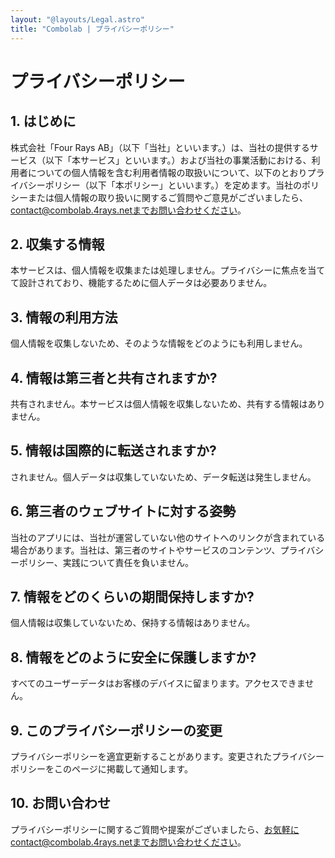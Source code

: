 ```yaml
---
layout: "@layouts/Legal.astro"
title: "Combolab | プライバシーポリシー"
---
```


# プライバシーポリシー

## 1. はじめに

株式会社「Four Rays AB」（以下「当社」といいます。）は、当社の提供するサービス（以下「本サービス」といいます。）および当社の事業活動における、利用者についての個人情報を含む利用者情報の取扱いについて、以下のとおりプライバシーポリシー（以下「本ポリシー」といいます。）を定めます。当社のポリシーまたは個人情報の取り扱いに関するご質問やご意見がございましたら、contact@combolab.4rays.netまでお問い合わせください。

## 2. 収集する情報

本サービスは、個人情報を収集または処理しません。プライバシーに焦点を当てて設計されており、機能するために個人データは必要ありません。

## 3. 情報の利用方法

個人情報を収集しないため、そのような情報をどのようにも利用しません。

## 4. 情報は第三者と共有されますか?

共有されません。本サービスは個人情報を収集しないため、共有する情報はありません。

## 5. 情報は国際的に転送されますか?

されません。個人データは収集していないため、データ転送は発生しません。

## 6. 第三者のウェブサイトに対する姿勢

当社のアプリには、当社が運営していない他のサイトへのリンクが含まれている場合があります。当社は、第三者のサイトやサービスのコンテンツ、プライバシーポリシー、実践について責任を負いません。

## 7. 情報をどのくらいの期間保持しますか?

個人情報は収集していないため、保持する情報はありません。

## 8. 情報をどのように安全に保護しますか?

すべてのユーザーデータはお客様のデバイスに留まります。アクセスできません。

## 9. このプライバシーポリシーの変更

プライバシーポリシーを適宜更新することがあります。変更されたプライバシーポリシーをこのページに掲載して通知します。

## 10. お問い合わせ

プライバシーポリシーに関するご質問や提案がございましたら、お気軽にcontact@combolab.4rays.netまでお問い合わせください。

